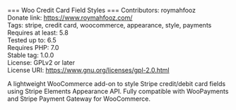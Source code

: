 === Woo Credit Card Field Styles ===
Contributors: roymahfooz  
Donate link: https://www.roymahfooz.com/  
Tags: stripe, credit card, woocommerce, appearance, style, payments  
Requires at least: 5.8  
Tested up to: 6.5  
Requires PHP: 7.0  
Stable tag: 1.0.0  
License: GPLv2 or later  
License URI: https://www.gnu.org/licenses/gpl-2.0.html  

A lightweight WooCommerce add-on to style Stripe credit/debit card fields using Stripe Elements Appearance API. Fully compatible with WooPayments and Stripe Payment Gateway for WooCommerce.

